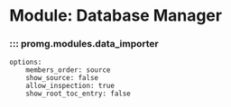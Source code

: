 # Module: Database Manager

### ::: promg.modules.data_importer
    options:
        members_order: source
        show_source: false
        allow_inspection: true
        show_root_toc_entry: false



        
